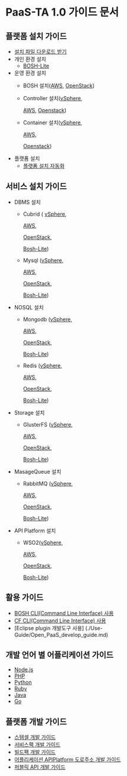 # PaaS-TA 1.0 가이드 문서

## 플랫폼 설치 가이드

* [설치 파일 다운로드 받기](https://paas-ta.kr/download/package?query=&query_type=all&query_type1=all&query_type2=&start=6&display=10)
* 개인 환경 설치
  * [BOSH-Lite](https://github.com/paas-ta0812/test-1-2/tree/581ff21f2c0942b5817f22d843f84cee02490039/guide-1.0-spaghetti/Install-Guide/BOSH%20Lite/OpenPaaS_PaaSTA_BOSH_Lite_install_guide.md)
* 운영 환경 설치
  * BOSH 설치\([AWS](https://github.com/paas-ta0812/test-1-2/tree/581ff21f2c0942b5817f22d843f84cee02490039/guide-1.0-spaghetti/Install-Guide/BOSH/OpenPaaS_PaaSTA_BOSH_AWS_install_guide.md), [OpenStack](https://github.com/paas-ta0812/test-1-2/tree/581ff21f2c0942b5817f22d843f84cee02490039/guide-1.0-spaghetti/Install-Guide/BOSH/OpenPaaS_PaaSTA_BOSH_Openstack_install_guide.md)\)
  * Controller 설치\([vSphere](https://github.com/paas-ta0812/test-1-2/tree/581ff21f2c0942b5817f22d843f84cee02490039/guide-1.0-spaghetti/Install-Guide/Controller/Controller_vSphere_install_guide.md),

    [AWS](https://github.com/paas-ta0812/test-1-2/tree/581ff21f2c0942b5817f22d843f84cee02490039/guide-1.0-spaghetti/Install-Guide/Controller/Controller_AWS_install_guide.md), [Openstack](https://github.com/paas-ta0812/test-1-2/tree/581ff21f2c0942b5817f22d843f84cee02490039/guide-1.0-spaghetti/Install-Guide/Controller/Controller_Openstack_install_guide.md)\)

  * Container 설치\([vSphere](https://github.com/paas-ta0812/test-1-2/tree/581ff21f2c0942b5817f22d843f84cee02490039/guide-1.0-spaghetti/Install-Guide/Container/Container_vSphere_install_guide.md),

    [AWS](https://github.com/paas-ta0812/test-1-2/tree/581ff21f2c0942b5817f22d843f84cee02490039/guide-1.0-spaghetti/Install-Guide/Container/Container_AWS_install_guide.md),

    [Openstack](https://github.com/paas-ta0812/test-1-2/tree/581ff21f2c0942b5817f22d843f84cee02490039/guide-1.0-spaghetti/Install-Guide/Container/Container_Openstack_install_guide.md)\)
* 플랫폼 설치
  * [플랫폼 설치 자동화](https://github.com/paas-ta0812/test-1-2/tree/581ff21f2c0942b5817f22d843f84cee02490039/guide-1.0-spaghetti/Install-Guide/Platform%20Install%20System/OpenPaaS_PaaSTA_Platform_Install_System_install_guide.md)

## 서비스 설치 가이드

* DBMS 설치
  * Cubrid \( [vSphere](service-guide/dbms/openpaas_paasta_servicepack_cubrid_vsphere_install_guide.md), 

    [AWS](service-guide/dbms/openpaas_paasta_servicepack_cubrid_aws_install_guide.md), 

    [OpenStack](service-guide/dbms/openpaas_paasta_servicepack_cubrid_openstack_install_guide.md), 

    [Bosh-Lite](service-guide/dbms/openpaas_paasta_servicepack_cubrid_bosh-lite_install_guide.md)\)

  * Mysql \([vSphere](service-guide/dbms/servicepack_mysql_vsphere_install_guide.md), 

    [AWS](service-guide/dbms/servicepack_mysql_aws_install_guide.md), 

    [OpenStack](service-guide/dbms/servicepack_mysql_openstack_install_guide.md), 

    [Bosh-Lite](service-guide/dbms/servicepack_mysql_bosh-lite_install_guide.md)\)
* NOSQL 설치
  * Mongodb \([vSphere](service-guide/nosql/openpaas_paasta_servicepack_mongodb_vsphere_install_guide.md), 

    [AWS](service-guide/nosql/openpaas_paasta_servicepack_mongodb_aws_install_guide.md), 

    [OpenStack](service-guide/nosql/openpaas_paasta_servicepack_mongodb_openstack_install_guide.md), 

    [Bosh-Lite](service-guide/nosql/openpaas_paasta_servicepack_mongodb_bosh-lite_install_guide.md)\)

  * Redis \([vSphere](service-guide/nosql/servicepack_redis_vsphere_install_guide.md), 

    [AWS](service-guide/nosql/servicepack_redis_aws_install_guide.md), 

    [OpenStack](service-guide/nosql/servicepack_redis_openstack_install_guide.md), 

    [Bosh-Lite](service-guide/nosql/servicepack_redis_bosh-lite_install_guide.md)\)
* Storage 설치
  * GlusterFS \([vSphere](service-guide/storage/openpaas_paasta_servicepack_glusterfs_vsphere_install_guide.md), 

    [AWS](service-guide/storage/openpaas_paasta_servicepack_glusterfs_aws_install_guide.md), 

    [OpenStack](service-guide/storage/openpaas_paasta_servicepack_glusterfs_openstack_install_guide.md), 

    [Bosh-Lite](service-guide/storage/openpaas_paasta_servicepack_glusterfs_bosh-lite_install_guide.md)\)
* MasageQueue 설치
  * RabbitMQ \([vSphere](service-guide/messagequeue/servicepack_rabbitmq_vsphere_install_guide.md), 

    [AWS](service-guide/messagequeue/servicepack_rabbitmq_aws_install_guide.md), 

    [OpenStack](service-guide/messagequeue/servicepack_rabbitmq_openstack_install_guide.md), 

    [Bosh-Lite](service-guide/messagequeue/servicepack_rabbitmq_bosh-lite_install_guide.md)\)
* API Platform 설치
  * WSO2\([vSphere](service-guide/etc/servicebroker_apiplatform_vsphere_install_guide.md), 

    [AWS](service-guide/etc/servicebroker_apiplatform_aws_install_guide.md), 

    [OpenStack](service-guide/etc/servicebroker_apiplatform_openstack_install_guide.md), 

    [Bosh-Lite](service-guide/etc/servicebroker_apiplatform_bosh_lite_install_guide.md)\)

## 활용 가이드

* [BOSH CLI\(Command Line Interface\) 사용](use-guide/openpaas_paasta_bosh_cli_guide.md)
* [CF CLI\(Command Line Interface\) 사용](use-guide/openpaas-cli-guide.md)
* \[Eclipse plugin 개발도구 사용\] \(./Use-Guide/Open\_PaaS\_develop\_guide.md\)

## 개발 언어 별 어플리케이션 가이드

* [Node.js](sample-app-guide/openpaas_paasta_application_nodejs_develope_guide.md)
* [PHP](sample-app-guide/openpaas_paasta_application_php_develope_guide.md)
* [Python](sample-app-guide/openpaas_paasta_application_python_develope_guide.md)
* [Ruby](sample-app-guide/openpaas_paasta_application_ruby_develope_guide.md)
* [Java](sample-app-guide/openpaas_paasta_application_java_develope_guide.md)
* [Go](sample-app-guide/openpaas_paasta_application_go_develope_guide.md)

## 플랫폼 개발 가이드

* [스템셀 개발 가이드](development-guide/openpaas_paasta_build_stemcell_guide.md)
* [서비스팩 개발 가이드](development-guide/servicepack_develope_guide.md)
* [빌드팩 개발 가이드](development-guide/buildpack_develope_guide.md)
* [어플리케이션 APIPlatform 도로주소 개발 가이드](development-guide/application_apiplatform_dorojuso_devlope_guide.md)
* [퍼블릭 API 개발 가이드](development-guide/publicapi_devlope_guide.md)

